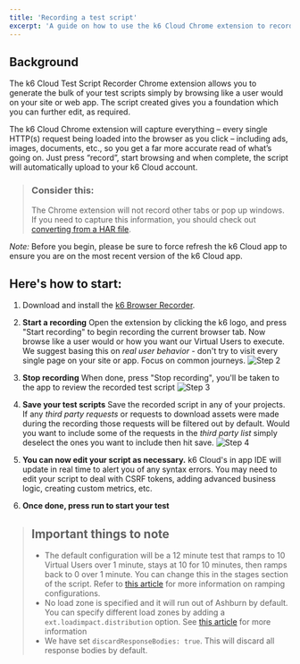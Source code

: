 ```yaml
---
title: 'Recording a test script'
excerpt: 'A guide on how to use the k6 Cloud Chrome extension to record user behavior to quickly create load test scripts.'
---
```


## Background

The k6 Cloud Test Script Recorder Chrome extension allows you to generate the bulk of your test scripts simply by browsing like a user would on your site or web app. The script created gives you a foundation which you can further edit, as required.

The k6 Cloud Chrome extension will capture everything – every single HTTP(s) request being loaded into the browser as you click – including ads, images, documents, etc., so you get a far more accurate read of what’s going on. Just press “record”, start browsing and when complete, the script will automatically upload to your k6 Cloud account.

> ### Consider this:
>
> The Chrome extension will not record other tabs or pop up windows. If you need to capture this information, you should check out [converting from a HAR file](/using-k6/session-recording-har-support).

_Note:_ Before you begin, please be sure to force refresh the k6 Cloud app to ensure you are on the most recent version of the k6 Cloud app.

## Here's how to start:

1. Download and install the <a href="https://chrome.google.com/webstore/detail/k6-browser-recorder/phjdhndljphphehjpgbmpocddnnmdbda">k6 Browser Recorder</a>.

2. **Start a recording**
   Open the extension by clicking the k6 logo, and press "Start recording" to begin recording the current browser tab. Now browse like a user would or how you want our Virtual Users to execute. We suggest basing this on _real user behavior_ - don't try to visit every single page on your site or app. Focus on common journeys.
   ![Step 2](/images/Recording-a-test-script/step-2.png)

3. **Stop recording**
   When done, press "Stop recording", you'll be taken to the app to review the recorded test script
   ![Step 3](/images/Recording-a-test-script/step-3.png)

4. **Save your test scripts**
   Save the recorded script in any of your projects.
   If any _third party requests_ or requests to download assets were made during the recording those requests will be filtered out by default.
   Would you want to include some of the requests in the _third party list_ simply deselect the ones you want to include then hit save.
   ![Step 4](/images/Recording-a-test-script/step-4.png)

5. **You can now edit your script as necessary.** k6 Cloud's in app IDE will update in real time to alert you of any syntax errors. You may need to edit your script to deal with CSRF tokens, adding advanced business logic, creating custom metrics, etc.

6. **Once done, press run to start your test**

> ## Important things to note
>
> - The default configuration will be a 12 minute test that ramps to 10 Virtual Users over 1 minute, stays at 10 for 10 minutes, then ramps back to 0 over 1 minute. You can change this in the stages section of the script. Refer to [this article](/test-types/introduction) for more information on ramping configurations.
> - No load zone is specified and it will run out of Ashburn by default. You can specify different load zones by adding a `ext.loadimpact.distribution` option. See [this article](/using-k6/options) for more information
> - We have set `discardResponseBodies: true`. This will discard all response bodies by default.
